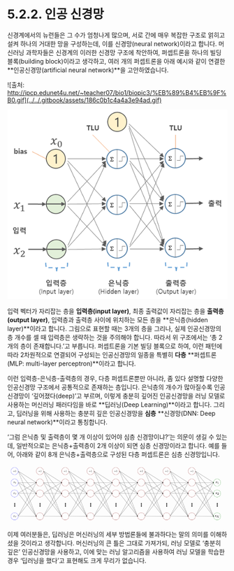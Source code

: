 # 5.2.2. 	인공 신경망

신경계에서의 뉴런들은 그 수가 엄청나게 많으며, 서로 간에 매우 복잡한 구조로 얽히고설켜 하나의 거대한 망을 구성하는데, 이를 신경망\(neural network\)이라고 합니다. 머신러닝 과학자들은 신경계의 이러한 신경망 구조에 착안하여, 퍼셉트론을 하나의 빌딩 블록\(building block\)이라고 생각하고, 여러 개의 퍼셉트론을 아래 예시와 같이 연결한 **인공신경망\(artificial neural network\)**을 고안하였습니다.

![&#xCD9C;&#xCC98;: http://ipcp.edunet4u.net/~teacher07/bio1/biopic3/%EB%89%B4%EB%9F%B0.gif](../../.gitbook/assets/186c0b1c4a4a3e94ad.gif)

![](../../.gitbook/assets/52201.png)

입력 벡터가 자리잡는 층을 **입력층\(input layer\)**, 최종 출력값이 자리잡는 층을 **출력층\(output layer\)**, 입력층과 출력층 사이에 위치하는 모든 층을 **은닉층\(hidden layer\)**이라고 합니다. 그림으로 표현할 때는 3개의 층을 그리나, 실제 인공신경망의 층 개수를 셀 때 입력층은 생략하는 것을 주의해야 합니다. 따라서 위 구조에서는 ‘총 2개의 층이 존재합니다.’고 부릅니다. 퍼셉트론을 기본 빌딩 블록으로 하여, 이런 패턴에 따라 2차원적으로 연결되어 구성되는 인공신경망의 일종을 특별히 **다층** **퍼셉트론\(MLP: multi-layer perceptron\)**이라고 합니다.

이런 입력층-은닉층-출력층의 경우, 다층 퍼셉트론뿐만 아니라, 좀 있다 설명할 다양한 인공신경망 구조에서 공통적으로 존재하는 층입니다. 은닉층의 개수가 많아질수록 인공신경망이 ‘깊어졌다\(deep\)’고 부르며, 이렇게 충분히 깊어진 인공신경망을 러닝 모델로 사용하는 머신러닝 패러다임을 바로 **딥러닝\(Deep Learning\)**이라고 합니다. 그리고, 딥러닝을 위해 사용하는 충분히 깊은 인공신경망을 **심층** **신경망\(DNN: Deep neural network\)**이라고 통칭합니다.

‘그럼 은닉층 및 출력층이 몇 개 이상이 있어야 심층 신경망이냐?’는 의문이 생길 수 있는데, 일반적으로는 은닉층+출력층이 2개 이상이 되면 심층 신경망이라고 합니다. 예를 들어, 아래와 같이 8개 은닉층+출력층으로 구성된 다층 퍼셉트론은 심층 신경망입니다.

![](../../.gitbook/assets/52202.png)

이제 여러분들은, 딥러닝은 머신러닝의 세부 방법론들에 불과하다는 말의 의미를 이해하셨을 것이라고 생각합니다. 머신러닝의 큰 틀은 그대로 가져가되, 러닝 모델로 ‘충분히 깊은’ 인공신경망을 사용하고, 이에 맞는 러닝 알고리즘을 사용하여 러닝 모델을 학습한 경우 ‘딥러닝을 했다’고 표현해도 크게 무리가 없습니다.

